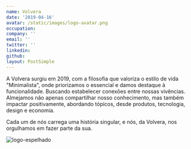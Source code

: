 ```yaml
---
name: Volvera
date: '2019-04-16'
avatar: /static/images/logo-avatar.png
occupation:
company: ''
email: ''
twitter: ''
linkedin:
github:
layout: PostSimple
---
```


<div className="justify"> 
A Volvera surgiu em 2019, com a filosofia que valoriza o estilo de vida "Minimalista", onde priorizamos o essencial e damos destaque à funcionalidade. Buscando estabelecer conexões entre nossas vivências. Almejamos não apenas compartilhar nosso conhecimento, mas também impactar positivamente, abordando tópicos, desde produtos, tecnologia, design e economia.

Cada um de nós carrega uma história singular, e nós, da Volvera, nos orgulhamos em fazer parte da sua.

</div>

<Image alt="logo-espelhado" src="/static/images/logo-espelhado.png" width={1000} height={719} />
